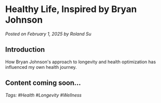 # Healthy Life, Inspired by Bryan Johnson

*Posted on February 1, 2025 by Roland Su*

## Introduction

How Bryan Johnson's approach to longevity and health optimization has influenced my own health journey.

## Content coming soon...

*Tags: #Health #Longevity #Wellness* 